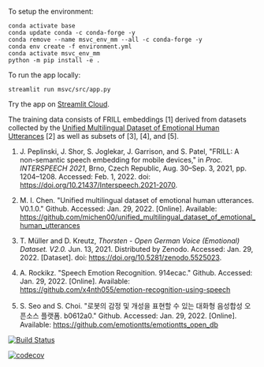 To setup the environment:

    conda activate base
    conda update conda -c conda-forge -y
    conda remove --name msvc_env_mm --all -c conda-forge -y
    conda env create -f environment.yml
    conda activate msvc_env_mm
    python -m pip install -e .

To run the app locally:

    streamlit run msvc/src/app.py

Try the app on [Streamlit Cloud](https://bit.ly/MSVC_app).

The training data consists of FRILL embeddings [1] derived from datasets collected by the [Unified Multilingual Dataset of Emotional Human Utterances](https://github.com/michen00/unified_multilingual_dataset_of_emotional_human_utterances) [2] as well as subsets of [3], [4], and [5].

1. J. Peplinski, J. Shor, S. Joglekar, J. Garrison, and S. Patel, "FRILL: A non-semantic speech embedding for mobile devices," in *Proc. INTERSPEECH 2021*, Brno, Czech Republic, Aug. 30–Sep. 3, 2021, pp. 1204–1208. Accessed: Feb. 1, 2022. doi: https://doi.org/10.21437/Interspeech.2021-2070.

1. M. I. Chen. "Unified multilingual dataset of emotional human utterances. V0.1.0." Github. Accessed: Jan. 29, 2022. [Online]. Available: https://github.com/michen00/unified_multilingual_dataset_of_emotional_human_utterances

1. T. Müller and D. Kreutz, *Thorsten - Open German Voice (Emotional) Dataset. V2.0.* Jun. 13, 2021. Distributed by Zenodo. Accessed: Jan. 29, 2022. [Dataset]. doi: https://doi.org/10.5281/zenodo.5525023.

1. A. Rockikz. "Speech Emotion Recognition. 914ecac." Github. Accessed: Jan. 29, 2022. [Online]. Available: https://github.com/x4nth055/emotion-recognition-using-speech

1. S. Seo and S. Choi. "로봇의 감정 및 개성을 표현할 수 있는 대화형 음성합성 오픈소스 플랫폼. b0612a0." Github. Accessed: Jan. 29, 2022. [Online]. Available: https://github.com/emotiontts/emotiontts_open_db

[![Build Status](https://app.travis-ci.com/michen00/MSVC.svg?branch=main)](https://app.travis-ci.com/michen00/MSVC)

[![codecov](https://codecov.io/gh/michen00/MSVC/branch/main/graph/badge.svg?token=QHNSF30QZ7)](https://codecov.io/gh/michen00/MSVC)
